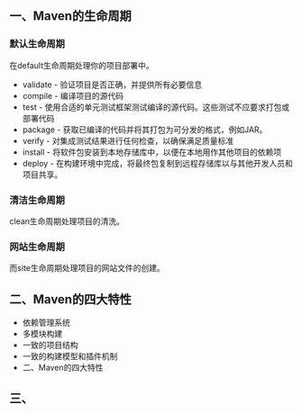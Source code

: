 ## 一、Maven的生命周期

### 默认生命周期

 在default生命周期处理你的项目部署中。

-   validate - 验证项目是否正确，并提供所有必要信息
-   compile - 编译项目的源代码
-   test - 使用合适的单元测试框架测试编译的源代码。这些测试不应要求打包或部署代码
-   package - 获取已编译的代码并将其打包为可分发的格式，例如JAR。
-   verify - 对集成测试结果进行任何检查，以确保满足质量标准
-   install - 将软件包安装到本地存储库中，以便在本地用作其他项目的依赖项
-   deploy - 在构建环境中完成，将最终包复制到远程存储库以与其他开发人员和项目共享。

### 清洁生命周期

  clean生命周期处理项目的清洗。

### 网站生命周期

  而site生命周期处理项目的网站文件的创建。  

## 二、Maven的四大特性

- 依赖管理系统
- 多模块构建
- 一致的项目结构
- 一致的构建模型和插件机制
- 二、Maven的四大特性

## 三、



